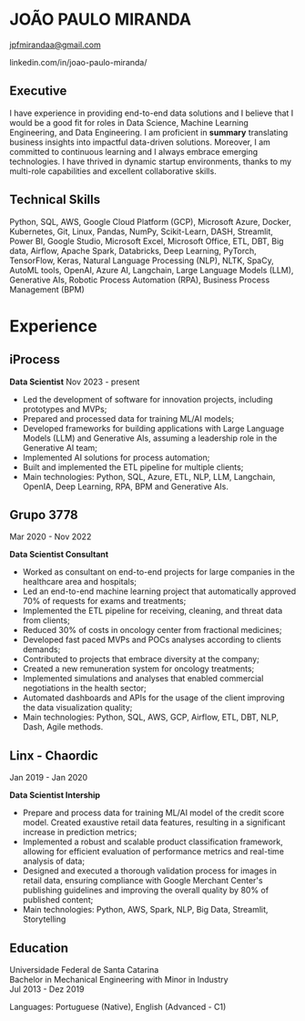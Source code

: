 # JOÃO PAULO MIRANDA

jpfmirandaa@gmail.com

linkedin.com/in/joao-paulo-miranda/

## Executive
I have experience in providing end-to-end data solutions and I believe that I would be a good fit for roles in Data Science, Machine Learning Engineering, and Data Engineering. I am proficient in **summary** translating  business  insights  into  impactful  data-driven  solutions.  Moreover,  I  am  committed  to continuous learning and I always embrace emerging technologies. I have thrived in dynamic startup environments, thanks to my multi-role capabilities and excellent collaborative skills.

## Technical Skills
Python, SQL, AWS, Google Cloud Platform (GCP), Microsoft Azure, Docker, Kubernetes, Git, Linux, Pandas, NumPy, Scikit-Learn, DASH, Streamlit, Power BI, Google Studio, Microsoft Excel, Microsoft Office, ETL, DBT, Big data, Airflow, Apache Spark, Databricks, Deep Learning, PyTorch, TensorFlow, Keras, Natural Language Processing (NLP),  NLTK,  SpaCy,  AutoML  tools,  OpenAI,  Azure  AI,  Langchain,  Large  Language  Models  (LLM),  Generative  AIs, Robotic Process Automation (RPA), Business Process Management (BPM)

# Experience

## iProcess

**Data Scientist**
Nov 2023 - present

- Led the development of software for innovation projects, including prototypes and MVPs;
- Prepared and processed data for training ML/AI models;
- Developed  frameworks  for  building  applications  with  Large  Language  Models  (LLM)  and  Generative  AIs, assuming a leadership role in the Generative AI team;
- Implemented AI solutions for process automation;
- Built and implemented the ETL pipeline for multiple clients;
- Main technologies: Python, SQL, Azure, ETL, NLP, LLM, Langchain, OpenIA, Deep Learning, RPA, BPM and Generative AIs.

## Grupo 3778
Mar 2020 - Nov 2022 

**Data Scientist Consultant**

- Worked as consultant on end-to-end projects for large companies in the healthcare area and hospitals; 
- Led  an  end-to-end  machine  learning  project  that  automatically  approved  70%  of  requests  for  exams  and treatments;
- Implemented the ETL pipeline for receiving, cleaning, and threat data from clients;
- Reduced 30% of costs in oncology center from fractional medicines;
- Developed fast paced MVPs and POCs analyses according to clients demands; 
- Contributed to projects that embrace diversity at the company; 
- Created a new remuneration system for oncology treatments;
- Implemented simulations and analyses that enabled commercial negotiations in the health sector;
- Automated dashboards and APIs for the usage of the client improving the data visualization quality;
- Main technologies: Python, SQL, AWS, GCP, Airflow, ETL, DBT, NLP, Dash, Agile methods. 

## Linx - Chaordic 
Jan 2019 - Jan 2020

**Data Scientist Intership**

- Prepare and process data for training ML/AI model of the credit score model. Created exaustive retail data features, resulting in a significant increase in prediction metrics;
- Implemented  a  robust  and  scalable  product  classification  framework,  allowing  for  efficient  evaluation  of performance metrics and real-time analysis of data;
- Designed  and  executed  a  thorough  validation  process  for  images  in  retail  data,  ensuring  compliance  with Google Merchant Center's publishing guidelines and improving the overall quality by 80% of published content;
- Main technologies: Python, AWS, Spark, NLP, Big Data, Streamlit, Storytelling


## Education 
Universidade Federal de Santa Catarina <br>
Bachelor in Mechanical Engineering with Minor in Industry <br>
Jul 2013 - Dez 2019 <br>

Languages: Portuguese (Native), English (Advanced - C1)
